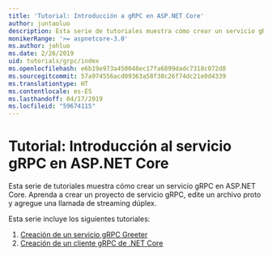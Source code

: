 ```yaml
---
title: 'Tutorial: Introducción a gRPC en ASP.NET Core'
author: juntaoluo
description: Esta serie de tutoriales muestra cómo crear un servicio gRPC en ASP.NET Core. Aprenda a crear un proyecto de servicio gRPC, edite un archivo proto y agregue una llamada de streaming dúplex.
monikerRange: '>= aspnetcore-3.0'
ms.author: johluo
ms.date: 2/26/2019
uid: tutorials/grpc/index
ms.openlocfilehash: e6b19e973a450048ec17fa6899dadc7318c072d8
ms.sourcegitcommit: 57a974556acd09363a58f38c26f74dc21e0d4339
ms.translationtype: HT
ms.contentlocale: es-ES
ms.lasthandoff: 04/17/2019
ms.locfileid: "59674115"
---
```

# <a name="tutorial-get-started-with-grpc-service-in-aspnet-core"></a>Tutorial: Introducción al servicio gRPC en ASP.NET Core

Esta serie de tutoriales muestra cómo crear un servicio gRPC en ASP.NET Core. Aprenda a crear un proyecto de servicio gRPC, edite un archivo proto y agregue una llamada de streaming dúplex.

Esta serie incluye los siguientes tutoriales:

1. [Creación de un servicio gRPC Greeter](xref:tutorials/grpc/grpc-start)
2. [Creación de un cliente gRPC de .NET Core](xref:tutorials/grpc/grpc-client)

